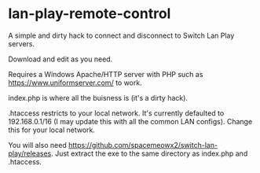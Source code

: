# lan-play-remote-control
A simple and dirty hack to connect and disconnect to Switch Lan Play servers.  
  
Download and edit as you need.  
  
Requires a Windows Apache/HTTP server with PHP such as https://www.uniformserver.com/ to work.  
  
index.php is where all the buisness is (it's a dirty hack).  
  
.htaccess restricts to your local network. It's currently defaulted to 192.168.0.1/16 (I may update this with all the common LAN configs). Change this for your local network.  
  
You will also need https://github.com/spacemeowx2/switch-lan-play/releases. Just extract the exe to the same directory as index.php and .htaccess.
